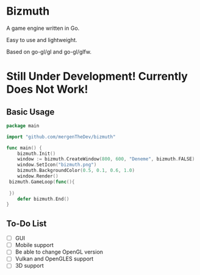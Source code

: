 # Bizmuth
A game engine written in Go.

Easy to use and lightweight.

Based on go-gl/gl and go-gl/glfw.

# Still Under Development! Currently Does Not Work!

## Basic Usage
```go
package main

import "github.com/mergenTheDev/bizmuth"

func main() {
	bizmuth.Init()
	window := bizmuth.CreateWindow(800, 600, "Deneme", bizmuth.FALSE)
	window.SetIcon("bizmuth.png")
	bizmuth.BackgroundColor(0.5, 0.1, 0.6, 1.0)
	window.Render()
 bizmuth.GameLoop(func(){
  
 })
	defer bizmuth.End()
}
```

## To-Do List

- [ ] GUI
- [ ] Mobile support
- [ ] Be able to change OpenGL version
- [ ] Vulkan and OpenGLES support
- [ ] 3D support
